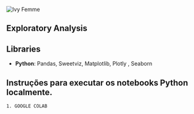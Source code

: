 ![Ivy Femme](https://user-images.githubusercontent.com/89526250/160214480-0c681da1-c33a-49e1-8b63-319b31074f78.jpg)
## Exploratory Analysis

## Libraries
  - **Python**: Pandas, Sweetviz, Matplotlib,  Plotly , Seaborn
  
  ##  Instruções para executar os notebooks Python localmente.

    1. GOOGLE COLAB
